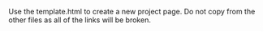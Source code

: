 Use the template.html to create a new project page. 
Do not copy from the other files as all of the links will be broken.